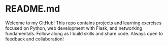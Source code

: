 # README.md
Welcome to my GitHub! This repo contains projects and learning exercises focused on Python, web development with Flask, and networking fundamentals. Follow along as I build skills and share code. Always open to feedback and collaboration!
